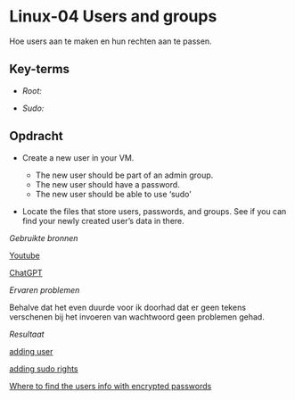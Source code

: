 **Linux-04 Users and groups**
===

Hoe users aan te maken en hun rechten aan te passen.

**Key-terms**
---

- *Root:* 

- *Sudo:* 


**Opdracht**
---

- Create a new user in your VM. 

	- The new user should be part of an admin group.
	- The new user should have a password.
	- The new user should be able to use ‘sudo’

- Locate the files that store users, passwords, and groups. See if you can find your newly created user’s data in there.



*Gebruikte bronnen*

[Youtube](https://www.youtube.com/watch?v=T7Hw-94BSgg)

[ChatGPT](https://chat.openai.com)

*Ervaren problemen*

Behalve dat het even duurde voor ik doorhad dat er geen tekens verschenen bij het invoeren van wachtwoord geen problemen gehad.

*Resultaat*

[adding user](../00_includes/adduser.png)

[adding sudo rights](../00_includes/adding%20sudo%20rights.png)

[Where to find the users info with encrypted passwords](../00_includes/file%20with%20new%20user%20and%20passwd.png)


